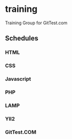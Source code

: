 # training
Training Group for GitTest.com

## Schedules

### HTML

### CSS

### Javascript

### PHP

### LAMP

### YII2

### GitTest.COM
